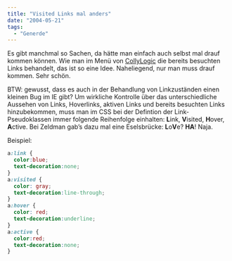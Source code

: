 ```yaml
---
title: "Visited Links mal anders"
date: "2004-05-21"
tags:
  - "Generde"
---
```


Es gibt manchmal so Sachen, da hätte man einfach auch selbst mal drauf kommen können. Wie man im Menü von [CollyLogic](http://www.collylogic.com/index.php/weblog/comments/40/) die bereits besuchten Links behandelt, das ist so eine Idee. Naheliegend, nur man muss drauf kommen. Sehr schön.

BTW: gewusst, dass es auch in der Behandlung von Linkzuständen einen kleinen Bug im IE gibt? Um wirkliche Kontrolle über das unterschiedliche Aussehen von Links, Hoverlinks, aktiven Links und bereits besuchten Links hinzubekommen, muss man im CSS bei der Defintion der Link-Pseudoklassen immer folgende Reihenfolge einhalten: **L**ink, **V**isited, **H**over, **A**ctive. Bei Zeldman gab’s dazu mal eine Eselsbrücke: **L**o**V**e? **HA**! Naja.

Beispiel:
```css
a:link {
  color:blue;
  text-decoration:none;
}
a:visited {
  color: gray;
  text-decoration:line-through;
}
a:hover {
  color: red;
  text-decoration:underline;
}
a:active {
  color:red;
  text-decoration:none;
}
```

